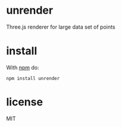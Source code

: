 # unrender

Three.js renderer for large data set of points

# install

With [npm](https://npmjs.org) do:

```
npm install unrender
```

# license

MIT
